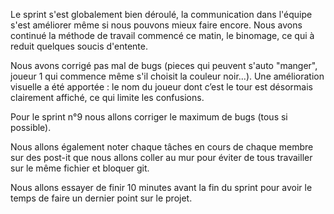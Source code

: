 Le sprint s'est globalement bien déroulé, la communication dans l'équipe s'est améliorer même si nous pouvons mieux faire encore. Nous avons continué la méthode de travail commencé ce matin, le binomage, ce qui à reduit quelques soucis d'entente.

Nous avons corrigé pas mal de bugs (pieces qui peuvent s'auto "manger", joueur 1 qui commence même s'il choisit la couleur noir...).
Une amélioration visuelle a été apportée : le nom du joueur dont c’est le tour est désormais clairement affiché, ce qui limite les confusions.

Pour le sprint n°9 nous allons corriger le maximum de bugs (tous si possible). 

Nous allons également noter chaque tâches en cours de chaque membre sur des post-it que nous allons coller au mur pour éviter de tous travailler sur le même fichier et bloquer git.

Nous allons essayer de finir 10 minutes avant la fin du sprint pour avoir le temps de faire un dernier point sur le projet.
